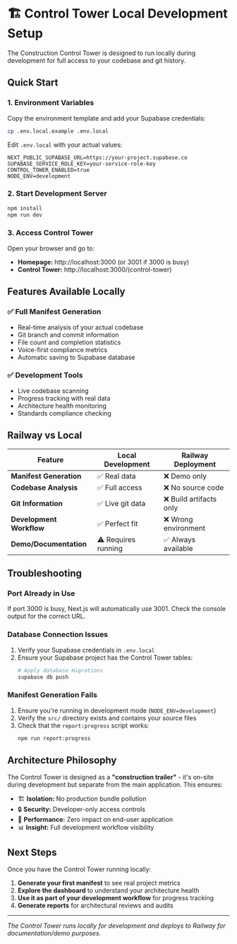 # 🏗️ Control Tower Local Development Setup

The Construction Control Tower is designed to run locally during development for full access to your codebase and git history.

## Quick Start

### 1. Environment Variables
Copy the environment template and add your Supabase credentials:

```bash
cp .env.local.example .env.local
```

Edit `.env.local` with your actual values:
```env
NEXT_PUBLIC_SUPABASE_URL=https://your-project.supabase.co
SUPABASE_SERVICE_ROLE_KEY=your-service-role-key
CONTROL_TOWER_ENABLED=true
NODE_ENV=development
```

### 2. Start Development Server
```bash
npm install
npm run dev
```

### 3. Access Control Tower
Open your browser and go to:
- **Homepage:** http://localhost:3000 (or 3001 if 3000 is busy)
- **Control Tower:** http://localhost:3000/(control-tower)

## Features Available Locally

### ✅ **Full Manifest Generation**
- Real-time analysis of your actual codebase
- Git branch and commit information
- File count and completion statistics
- Voice-first compliance metrics
- Automatic saving to Supabase database

### ✅ **Development Tools**
- Live codebase scanning
- Progress tracking with real data
- Architecture health monitoring
- Standards compliance checking

## Railway vs Local

| Feature | Local Development | Railway Deployment |
|---------|------------------|-------------------|
| **Manifest Generation** | ✅ Real data | ❌ Demo only |
| **Codebase Analysis** | ✅ Full access | ❌ No source code |
| **Git Information** | ✅ Live git data | ❌ Build artifacts only |
| **Development Workflow** | ✅ Perfect fit | ❌ Wrong environment |
| **Demo/Documentation** | ⚠️ Requires running | ✅ Always available |

## Troubleshooting

### Port Already in Use
If port 3000 is busy, Next.js will automatically use 3001. Check the console output for the correct URL.

### Database Connection Issues
1. Verify your Supabase credentials in `.env.local`
2. Ensure your Supabase project has the Control Tower tables:
   ```bash
   # Apply database migrations
   supabase db push
   ```

### Manifest Generation Fails
1. Ensure you're running in development mode (`NODE_ENV=development`)
2. Verify the `src/` directory exists and contains your source files
3. Check that the `report:progress` script works:
   ```bash
   npm run report:progress
   ```

## Architecture Philosophy

The Control Tower is designed as a **"construction trailer"** - it's on-site during development but separate from the main application. This ensures:

- 🏗️ **Isolation:** No production bundle pollution
- 🔒 **Security:** Developer-only access controls
- 🚀 **Performance:** Zero impact on end-user application
- 📊 **Insight:** Full development workflow visibility

## Next Steps

Once you have the Control Tower running locally:

1. **Generate your first manifest** to see real project metrics
2. **Explore the dashboard** to understand your architecture health
3. **Use it as part of your development workflow** for progress tracking
4. **Generate reports** for architectural reviews and audits

---

*The Control Tower runs locally for development and deploys to Railway for documentation/demo purposes.*